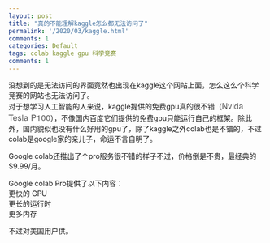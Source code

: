```yaml
---
layout: post
title: "真的不能理解kaggle怎么都无法访问了"
permalink: '/2020/03/kaggle.html'
comments: 1
categories: Default
tags: colab kaggle gpu 科学竞赛
comments: 1
---
```

没想到的是无法访问的界面竟然也出现在kaggle这个网站上面，怎么这么个科学竞赛的网站也无法访问了。  
对于想学习人工智能的人来说，kaggle提供的免费gpu真的很不错（<span style='background-color: white; color: #555555; font-family: "Microsoft YaHei", "Helvetica Neue", Helvetica, Arial, sans-serif; font-size: 16px; letter-spacing: 0.32px; text-align: justify;'>Nvida Tesla P100</span>），不像国内百度它们提供的免费gpu只能运行自己的框架。除此外，国内貌似也没有什么好用的gpu了，除了kaggle之外colab也是不错的，不过colab是google家的亲儿子，命运不言自明了。  
  
Google colab还推出了个pro服务很不错的样子不过，价格倒是不贵，最经典的$9.99/月。  
  
Google colab Pro提供了以下内容：  
更快的 GPU  
更长的运行时  
更多内存  
  
不过对美国用户供。  
  
  